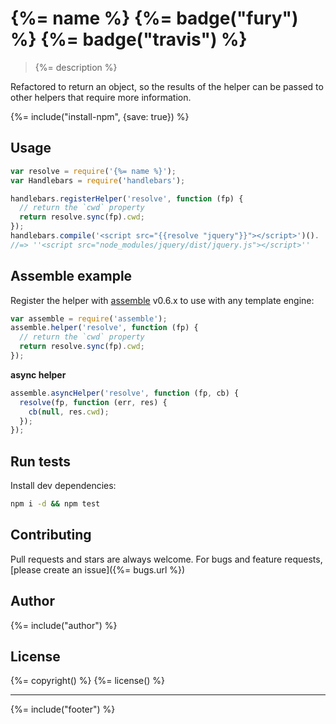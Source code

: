 # {%= name %} {%= badge("fury") %} {%= badge("travis") %}

> {%= description %}

Refactored to return an object, so the results of the helper can be passed to other helpers that require more information.

{%= include("install-npm", {save: true}) %}

## Usage

```js
var resolve = require('{%= name %}');
var Handlebars = require('handlebars');

handlebars.registerHelper('resolve', function (fp) {
  // return the `cwd` property
  return resolve.sync(fp).cwd;
});
handlebars.compile('<script src="{{resolve "jquery"}}"></script>')().
//=> ''<script src="node_modules/jquery/dist/jquery.js"></script>''
```

## Assemble example

Register the helper with [assemble] v0.6.x to use with any template engine:

```js
var assemble = require('assemble');
assemble.helper('resolve', function (fp) {
  // return the `cwd` property
  return resolve.sync(fp).cwd;
});
```

**async helper**

```js
assemble.asyncHelper('resolve', function (fp, cb) {
  resolve(fp, function (err, res) {
    cb(null, res.cwd);
  });
});
```


## Run tests

Install dev dependencies:

```bash
npm i -d && npm test
```

## Contributing
Pull requests and stars are always welcome. For bugs and feature requests, [please create an issue]({%= bugs.url %})

## Author
{%= include("author") %}

## License
{%= copyright() %}
{%= license() %}

***

{%= include("footer") %}

[assemble]: https://github.com/assemble/assemble
